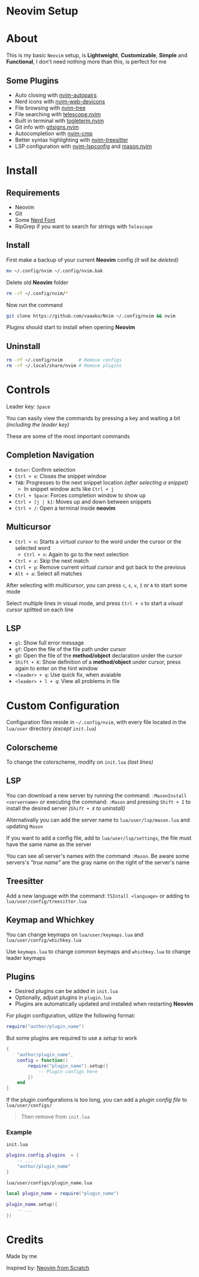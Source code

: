 # Neovim Setup

# About
This is my basic `Neovim` setup, is **Lightweight**, **Customizable**, **Simple** and **Functional**,
 I don't need nothing more than this, is perfect for me

## Some Plugins
- Auto closing with [nvim-autopairs](https://github.com/windwp/nvim-autopairs)
- Nerd icons with [nvim-web-devicons](https://github.com/nvim-tree/nvim-web-devicons)
- File browsing with [nvim-tree](https://github.com/nvim-tree/nvim-tree.lua)
- File searching with [telescope.nvim](https://github.com/nvim-telescope/telescope.nvim)
- Built in terminal with [togleterm.nvim](https://github.com/akinsho/toggleterm.nvim)
- Git info with [gitsigns.nvim](https://github.com/lewis6991/gitsigns.nvim)
- Autocompletion with [nvim-cmp](https://github.com/hrsh7th/nvim-cmp)
- Better syntax highlighting with [nvim-treesitter](https://github.com/nvim-treesitter/nvim-treesitter)
- LSP configuration with [nvim-lspconfig](https://github.com/neovim/nvim-lspconfig) and [mason.nvim](https://github.com/williamboman/mason.nvim)


# Install
## Requirements
- Neovim
- Git
- Some [Nerd Font](https://www.nerdfonts.com/)
- RipGrep if you want to search for strings with `Telescope`


## Install
First make a backup of your current **Neovim** config *(it will be deleted)*

```sh
mv ~/.config/nvim ~/.config/nvim.bak
```

Delete old **Neovim** folder
```sh
rm -rf ~/.config/nvim/*
```

Now run the command
```sh
git clone https://github.com/vaaako/Nvim ~/.config/nvim && nvim
```

Plugins should start to install when opening **Neovim**

## Uninstall
```sh
rm -rf ~/.config/nvim      # Remove configs
rm -rf ~/.local/share/nvim # Remove plugins
```


# Controls
Leader key: `Space`

You can easily view the commands by pressing a key and waiting a bit *(including the leader key)*

These are some of the most important commands

## Completion Navigation
- `Enter`: Confirm selection
- `Ctrl + e`: Closes the snippet window
- `TAB`: Progresses to the next snippet location *(after selecting a snippet)*
	+  In snippet window acts like `Ctrl + j`
- `Ctrl + Space`: Forces completion window to show up
- `Ctrl + [j | k]`: Moves up and down between snippets
- `Ctrl + /`: Open a terminal inside **neovim**

## Multicursor
- `Ctrl + n`: Starts a *virtual cursor* to the word under the cursor or the selected word
    + `Ctrl + n`: Again to go to the next selection
- `Ctrl + x`: Skip the next match
- `Ctrl + p`: Remove current *virtual cursor* and got back to the previous
- `Alt + a`: Select all matches

After selecting with multicursor, you can press `c`, `s`, `v`, `I` or `A` to start some mode

Select multiple lines in visual mode, and press `Ctrl + n` to start a *visual cursor* splitted on each line

## LSP
- `gl`: Show full error message
- `gf`: Open the file of the file path under cursor
- `gD`: Open the file of the **method/object** declaration under the cursor
- `Shift + K`: Show definition of a **method/object** under cursor, press again to enter on the hint window
- `<leader> + q`: Use quick fix, when avaiable
- `<leader> + l + q`: View all problems in file


# Custom Configuration
Configuration files reside in `~/.config/nvim`, with every file located in the `lua/user` directory *(except `init.lua`)*

## Colorscheme
To change the colorscheme, modify on `init.lua` *(last lines)*

## LSP
You can download a new server by running the command: `:MasonInstall <servername>` or executing the command: `:Mason` and pressing `Shift + I` to install the desired server *(`Shift + X` to uninstall)*

Alternativally you can add the server name to `lua/user/lsp/mason.lua` and updating `Mason`

If you want to add a config file, add to `lua/user/lsp/settings`, the file must have the same name as the server

You can see all server's names with the command `:Mason`. Be aware some servers's *"true name"* are the gray name on the right of the server's name

## Treesitter
Add a new language with the command: `TSIntall <language>` or adding to `lua/user/config/treesitter.lua`

## Keymap and Whichkey
You can change keymaps on `lua/user/keymaps.lua` and `lua/user/config/whichkey.lua`

Use `keymaps.lua` to change common keymaps and `whichkey.lua` to change leader keymaps

## Plugins
- Desired plugins can be added in `init.lua`
- Optionally, adjust plugins in `plugin.lua`
- Plugins are automatically updated and installed when restarting **Neovim**


For plugin configuration, utilize the following format:
```lua
require("author/plugin_name")
```

But some plugins are required to use a *setup* to work

```lua
{
	"author/plugin_name",
	config = function()
		require("plugin_name").setup({ 
			-- Plugin configs here
		})
	end
}
```

If the plugin configurations is too long, you can add a *plugin config file* to `lua/user/configs/`

>Then remove from `init.lua`

### Example
`init.lua`
```lua
plugins.config.plugins  = {
	-- ...
	"author/plugin_name"
}
```

`lua/user/configs/plugin_name.lua`
```lua
local plugin_name = require("plugin_name")

plugin_name.setup({
	-- ...
})
```

# Credits
Made by me

Inspired by: [Neovim from Scratch](https://github.com/LunarVim/Neovim-from-scratch/)

